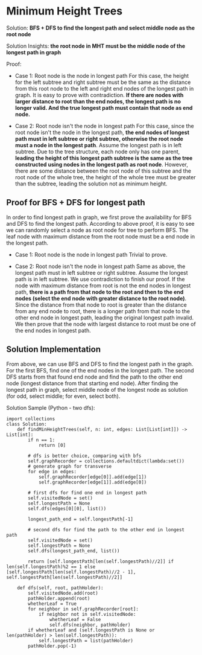 # Minimum Height Trees

Solution: **BFS + DFS to find the longest path and select middle node as the root node**

Solution Insights: **the root node in MHT must be the middle node of the longest path in graph**

Proof:
- Case 1: Root node is the node in longest path
For this case, the height for the left subtree and right subtree must be the same as the distance from this root node to the left and right end nodes of the longest path in graph. It is easy to prove with contradiction. **If there are nodes with larger distance to root than the end nodes, the longest path is no longer valid. And the true longest path must contain that node as end node.**

- Case 2: Root node isn't the node in longest path
For this case, since the root node isn't the node in the longest path, **the end nodes of longest path must in left subtree or right subtree, otherwise the root node must a node in the longest path**. Assume the longest path is in left subtree. Due to the tree structure, each node only has one parent, **leading the height of this longest path subtree is the same as the tree constructed using nodes in the longest path as root node**. However, there are some distance between the root node of this subtree and the root node of the whole tree, the height of the whole tree must be greater than the subtree, leading the solution not as minimum height.

## Proof for BFS + DFS for longest path

In order to find longest path in graph, we first prove the availability for BFS and DFS to find the longest path. According to above proof, it is easy to see we can randomly select a node as root node for tree to perform BFS. The leaf node with maximum distance from the root node must be a end node in the longest path.

- Case 1: Root node is the node in longest path
Trivial to prove.

- Case 2: Root node isn't the node in longest path
Same as above, the longest path must in left subtree or right subtree. Assume the longest path is in left subtree. We use contradiction to finish our proof. If the node with maximum distance from root is not the end nodes in longest path, **there is a path from that node to the root and then to the end nodes (select the end node with greater distance to the root node)**. Since the distance from that node to root is greater than the distance from any end node to root, there is a longer path from that node to the other end node in longest path, leading the original longest path invalid. We then prove that the node with largest distance to root must be one of the end nodes in longest path.


## Solution Implementation
From above, we can use BFS and DFS to find the longest path in the graph. For the first BFS, find one of the end nodes in the longest path. The second DFS starts from that found end node and find the path to the other end node (longest distance from that starting end node). After finding the longest path in graph, select middle node of the longest node as solution (for odd, select middle; for even, select both).


Solution Sample (Python - two dfs):
```
import collections
class Solution:
    def findMinHeightTrees(self, n: int, edges: List[List[int]]) -> List[int]:
        if n == 1:
            return [0]
        
        # dfs is better choice, comparing with bfs
        self.graphRecorder = collections.defaultdict(lambda:set())
        # generate graph for transverse
        for edge in edges:
            self.graphRecorder[edge[0]].add(edge[1])
            self.graphRecorder[edge[1]].add(edge[0])
            
        # first dfs for find one end in longest path
        self.visitedNode = set()
        self.longestPath = None
        self.dfs(edges[0][0], list())
        
        longest_path_end = self.longestPath[-1]
        
        # second dfs for find the path to the other end in longest path
        self.visitedNode = set()
        self.longestPath = None
        self.dfs(longest_path_end, list())
        
        return [self.longestPath[len(self.longestPath)//2]] if len(self.longestPath)%2 == 1 else [self.longestPath[len(self.longestPath)//2 - 1], self.longestPath[len(self.longestPath)//2]]
    
    def dfs(self, root, pathHolder):
        self.visitedNode.add(root)
        pathHolder.append(root)
        whetherLeaf = True
        for neighbor in self.graphRecorder[root]:
            if neighbor not in self.visitedNode:
                whetherLeaf = False
                self.dfs(neighbor, pathHolder)
        if whetherLeaf and (self.longestPath is None or len(pathHolder) > len(self.longestPath)):
            self.longestPath = list(pathHolder)
        pathHolder.pop(-1)
```